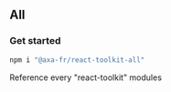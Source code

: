 ## All

### Get started

```sh
npm i "@axa-fr/react-toolkit-all"
```

Reference every "react-toolkit" modules
